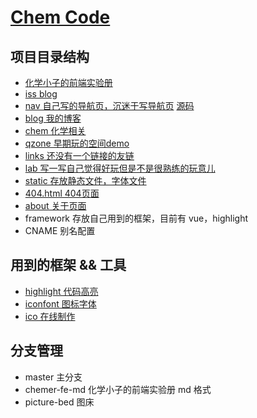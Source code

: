 # [Chem Code](https://cemcoe.com)

## 项目目录结构
- [化学小子的前端实验册](https://cemcoe.com/blog/chemer-fe-test/index.html)
- [iss blog](https://github.com/cemcoe/cemcoe.github.io/issues)
- [nav 自己写的导航页，沉迷于写导航页](https://cemcoe.com/nav/index.html) [源码](https://github.com/cemcoe/nav)
- [blog 我的博客](https://cemcoe.com/blog/index.html)
- [chem 化学相关](https://cemcoe.com/chem/index.html)
- [qzone 早期玩的空间demo](https://cemcoe.com/qzone/index.html)
- [links 还没有一个链接的友链](https://cemcoe.com/links/index.html)
- [lab 写一写自己觉得好玩但是不是很熟练的玩意儿](https://cemcoe.com/lab/index.html)
- [static 存放静态文件，字体文件](https://cemcoe.com/static/)
- [404.html 404页面](https://cemcoe.com/404.html)
- [about 关于页面](https://cemcoe.com/about/index.html)
- framework 存放自己用到的框架，目前有 vue，highlight
- CNAME 别名配置

## 用到的框架 && 工具
- [highlight 代码高亮](https://highlightjs.org/)
- [iconfont 图标字体](https://www.iconfont.cn/)
- [ico 在线制作](http://www.bitbug.net/) 

## 分支管理
- master 主分支
- chemer-fe-md 化学小子的前端实验册 md 格式
- picture-bed 图床





